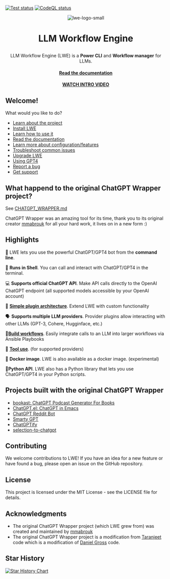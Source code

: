 [![Test status](https://github.com/llm-workflow-engine/llm-workflow-engine/actions/workflows/python-app.yml/badge.svg)](https://github.com/llm-workflow-engine/llm-workflow-engine/actions/workflows/python-app.yml)
[![CodeQL status](https://github.com/llm-workflow-engine/llm-workflow-engine/actions/workflows/codeql.yml/badge.svg)](https://github.com/llm-workflow-engine/llm-workflow-engine/actions/workflows/codeql.yml)

<p align="center">
  <img alt="lwe-logo-small" src="https://github.com/llm-workflow-engine/llm-workflow-engine/assets/43772/6921deac-0964-41a9-84fd-7c2ebce198c0" />
</p>

<h1>
  <p align="center">
    LLM Workflow Engine
  </p>
</h1>

<p id="summary-header" align="center">LLM Workflow Engine (LWE) is a <b>Power CLI</b> and <b>Workflow manager</b> for LLMs.</p>

<h4 id="documentation" align="center">
  <a href="https://llm-workflow-engine.readthedocs.io" target="_blank">
    Read the documentation
  </a>
</h4>

<h4 id="intro-video" align="center">
  <a href="https://www.youtube.com/watch?v=-FiYQiS5nY4" target="_blank">
    WATCH INTRO VIDEO
  </a>
</h4>

## Welcome!

What would you like to do?

* [Learn about the project](https://llm-workflow-engine.readthedocs.io)
* [Install LWE](https://llm-workflow-engine.readthedocs.io/en/latest/installation.html)
* [Learn how to use it](https://llm-workflow-engine.readthedocs.io/en/latest/how_it_works.html)
* [Read the documentation](https://llm-workflow-engine.readthedocs.io)
* [Learn more about configuration/features](https://llm-workflow-engine.readthedocs.io/en/latest/configuration.html)
* [Troubleshoot common issues](https://llm-workflow-engine.readthedocs.io/en/latest/troubleshooting.html)
* [Upgrade LWE](https://llm-workflow-engine.readthedocs.io/en/latest/upgrading.html)
* [Using GPT4](https://llm-workflow-engine.readthedocs.io/en/latest/model_access.html#gpt4)
* [Report a bug](ISSUES.md)
* [Get support](SUPPORT.md)


## What happend to the original ChatGPT Wrapper project?

See [CHATGPT_WRAPPER.md](CHATGPT_WRAPPER.md)

ChatGPT Wrapper was an amazing tool for its time, thank you to its original creator [mmabrouk](https://github.com/mmabrouk) for all your hard work, it lives on in a new form :)

## Highlights

🤖 LWE lets you use the powerful ChatGPT/GPT4 bot from the **command line**.

💬 **Runs in Shell**. You can call and interact with ChatGPT/GPT4 in the terminal.

💻  **Supports official ChatGPT API**. Make API calls directly to the OpenAI ChatGPT endpoint (all supported models accessible by your OpenAI account)

🔌 [**Simple plugin architecture**](https://llm-workflow-engine.readthedocs.io/en/latest/plugins.html#core-plugins). Extend LWE with custom functionality

🗣 **Supports multiple LLM providers**. Provider plugins allow interacting with other LLMs (GPT-3, Cohere, Hugginface, etc.)

🔄[**Build workflows**](https://llm-workflow-engine.readthedocs.io/en/latest/workflows.html). Easily integrate calls to an LLM into larger workflows via Ansible Playbooks

🔧 [**Tool use**](https://llm-workflow-engine.readthedocs.io/en/latest/tools.html). (for supported providers)

🐳 **Docker image**. LWE is also available as a docker image. (experimental)

🐍**Python API**. LWE also has a Python library that lets you use ChatGPT/GPT4 in your Python scripts.

## Projects built with the original ChatGPT Wrapper

- [bookast: ChatGPT Podcast Generator For Books](https://github.com/SamMethnani/bookast)
- [ChatGPT.el: ChatGPT in Emacs](https://github.com/joshcho/ChatGPT.el)
- [ChatGPT Reddit Bot](https://github.com/PopDaddyGames/ChatGPT-RedditBot)
- [Smarty GPT](https://github.com/citiususc/Smarty-GPT/tree/v1.1.0)
- [ChatGPTify](https://github.com/idilsulo/ChatGPTify)
- [selection-to-chatgpt](https://github.com/collin-murphy/selection-to-chatgpt)

## Contributing

We welcome contributions to LWE! If you have an idea for a new feature or have found a bug, please open an issue on the GitHub repository.

## License

This project is licensed under the MIT License - see the LICENSE file for details.

## Acknowledgments

- The original ChatGPT Wrapper project (which LWE grew from) was created and maintained by [mmabrouk](https://github.com/mmabrouk) 
- The original ChatGPT Wrapper project is a modification from [Taranjeet](https://github.com/taranjeet/chatgpt-api) code which is a modification of [Daniel Gross](https://github.com/danielgross/whatsapp-gpt) code.

## Star History

[![Star History Chart](https://api.star-history.com/svg?repos=llm-workflow-engine/llm-workflow-engine&type=Date)](https://star-history.com/#llm-workflow-engine/llm-workflow-engine&Date)
